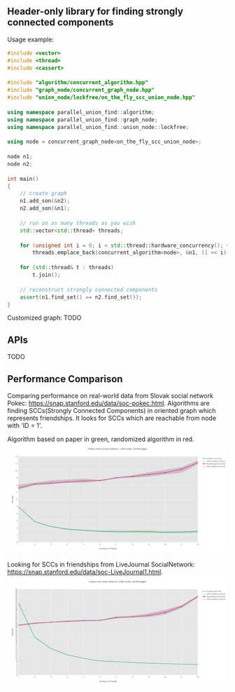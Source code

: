 ## Header-only library for finding strongly connected components
Usage example:
```C++
#include <vector>
#include <thread>
#include <cassert>

#include "algorithm/concurrent_algorithm.hpp"
#include "graph_node/concurrent_graph_node.hpp"
#include "union_node/lockfree/on_the_fly_scc_union_node.hpp"

using namespace parallel_union_find::algorithm;
using namespace parallel_union_find::graph_node;
using namespace parallel_union_find::union_node::lockfree;

using node = concurrent_graph_node<on_the_fly_scc_union_node>;

node n1;
node n2;

int main()
{
    // create graph
    n1.add_son(&n2);
    n2.add_son(&n1);

    // run on as many threads as you wish
    std::vector<std::thread> threads;

    for (unsigned int i = 0; i < std::thread::hardware_concurrency(); ++i)
        threads.emplace_back(concurrent_algorithm<node>, &n1, (1 << i));

    for (std::thread& t : threads)
        t.join();

    // reconstruct strongly connected components
    assert(n1.find_set() == n2.find_set());
}
```

Customized graph:
TODO

## APIs
TODO

## Performance Comparison
Comparing performance on real-world data from Slovak social network Pokec: https://snap.stanford.edu/data/soc-pokec.html.
Algorithms are finding SCCs(Strongly Connected Components) in oriented graph which represents friendships.
It looks for SCCs which are reachable from node with 'ID = 1'.

Algorithm based on paper in green, randomized algorithm in red.
![image1](pictures/pokec.png)

Looking for SCCs in friendships from LiveJournal SocialNetwork: https://snap.stanford.edu/data/soc-LiveJournal1.html.
![image2](pictures/live_journal.png)
